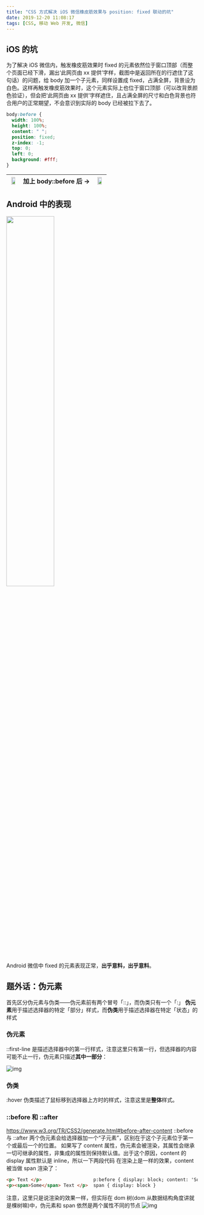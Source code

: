 ```yaml
---
title: "CSS 方式解决 iOS 微信橡皮筋效果与 position: fixed 联动的坑"
date: 2019-12-20 11:08:17
tags: [CSS, 移动 Web 开发, 微信]
---
```


## iOS 的坑

为了解决 iOS 微信内，触发橡皮筋效果时 fixed 的元素依然位于窗口顶部（而整个页面已经下滑，漏出‘此网页由 xx 提供’字样，截图中是返回所在的行遮住了这句话）的问题，给 body 加一个子元素，同样设置成 fixed，占满全屏，背景设为白色。这样再触发橡皮筋效果时，这个元素实际上也位于窗口顶部（可以改背景颜色验证），但会把‘此网页由 xx 提供’字样遮住，且占满全屏的尺寸和白色背景也符合用户的正常期望，不会意识到实际的 body 已经被拉下去了。

```css
body:before {
  width: 100%;
  height: 100%;
  content: " ";
  position: fixed;
  z-index: -1;
  top: 0;
  left: 0;
  background: #fff;
}
```

| <img src='https://imbant-blog.oss-cn-shanghai.aliyuncs.com/blog-img/5/CSS-%E6%96%B9%E5%BC%8F%E8%A7%A3%E5%86%B3-iOS-%E5%BE%AE%E4%BF%A1%E6%A9%A1%E7%9A%AE%E7%AD%8B%E6%95%88%E6%9E%9C%E4%B8%8E-position-fixed-%E8%81%94%E5%8A%A8%E7%9A%84%E5%9D%911_meitu_1.jpg' style='width: 70%'/> | 加上 body::before 后 -> | <img src='https://imbant-blog.oss-cn-shanghai.aliyuncs.com/blog-img/5/CSS-%E6%96%B9%E5%BC%8F%E8%A7%A3%E5%86%B3-iOS-%E5%BE%AE%E4%BF%A1%E6%A9%A1%E7%9A%AE%E7%AD%8B%E6%95%88%E6%9E%9C%E4%B8%8E-position-fixed-%E8%81%94%E5%8A%A8%E7%9A%84%E5%9D%912_meitu_2.jpg' style='width: 76%'/> |
| -------------------------------------------------------------------------------------------------------------- | ----------------------- | -------------------------------------------------------------------------------------------------------------- |


## Android 中的表现

<img src="https://imbant-blog.oss-cn-shanghai.aliyuncs.com/blog-img/5/CSS-%E6%96%B9%E5%BC%8F%E8%A7%A3%E5%86%B3-iOS-%E5%BE%AE%E4%BF%A1%E6%A9%A1%E7%9A%AE%E7%AD%8B%E6%95%88%E6%9E%9C%E4%B8%8E-position-fixed-%E8%81%94%E5%8A%A8%E7%9A%84%E5%9D%913_meitu_3.jpg" style="width: 50%"/>

Android 微信中 fixed 的元素表现正常，**出乎意料，出乎意料**。

## 题外话：伪元素

首先区分伪元素与伪类——伪元素前有两个冒号「::」，而伪类只有一个「:」
**伪元素**用于描述选择器的特定「部分」样式，而**伪类**用于描述选择器在特定「状态」的样式

### 伪元素

::first-line 是描述选择器中的第一行样式，注意这里只有第一行，但选择器的内容可能不止一行，伪元素只描述**其中一部分**：

![img](https://imbant-blog.oss-cn-shanghai.aliyuncs.com/blog-img/5/CSS-%E6%96%B9%E5%BC%8F%E8%A7%A3%E5%86%B3-iOS-%E5%BE%AE%E4%BF%A1%E6%A9%A1%E7%9A%AE%E7%AD%8B%E6%95%88%E6%9E%9C%E4%B8%8E-position-fixed-%E8%81%94%E5%8A%A8%E7%9A%84%E5%9D%914.png)

### 伪类

:hover 伪类描述了鼠标移到选择器上方时的样式，注意这里是**整体**样式。

### ::before 和 ::after
https://www.w3.org/TR/CSS2/generate.html#before-after-content
::before 与 ::after 两个伪元素会给选择器加一个“子元素”，区别在于这个子元素位于第一个或最后一个的位置。
如果写了 content 属性，伪元素会被渲染，其属性会继承一切可继承的属性，非集成的属性则保持默认值。出于这个原因，content 的 display 属性默认是 inline，所以一下两段代码 在渲染上是一样的效果，content 被当做 span 渲染了：
```html
<p> Text </p>                   p:before { display: block; content: 'Some'; }
<p><span>Some</span> Text </p>  span { display: block }
```

注意，这里只是说渲染的效果一样，但实际在 dom 树(dom 从数据结构角度讲就是棵树嘛)中，伪元素和 span 依然是两个属性不同的节点
![img](https://imbant-blog.oss-cn-shanghai.aliyuncs.com/blog-img/5/CSS-%E6%96%B9%E5%BC%8F%E8%A7%A3%E5%86%B3-iOS-%E5%BE%AE%E4%BF%A1%E6%A9%A1%E7%9A%AE%E7%AD%8B%E6%95%88%E6%9E%9C%E4%B8%8E-position-fixed-%E8%81%94%E5%8A%A8%E7%9A%84%E5%9D%915.png)